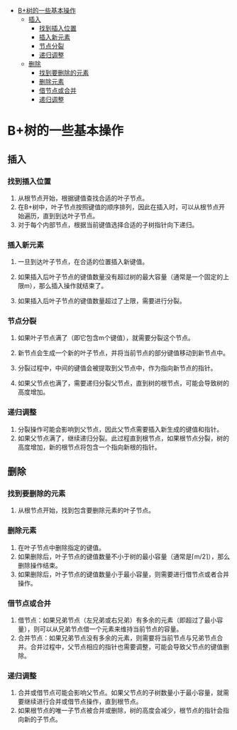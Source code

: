 
<!--toc:start-->
- [B+树的一些基本操作](#b树的一些基本操作)
  - [插入](#插入)
    - [找到插入位置](#找到插入位置)
    - [插入新元素](#插入新元素)
    - [节点分裂](#节点分裂)
    - [递归调整](#递归调整)
  - [删除](#删除)
    - [找到要删除的元素](#找到要删除的元素)
    - [删除元素](#删除元素)
    - [借节点或合并](#借节点或合并)
    - [递归调整](#递归调整)
<!--toc:end-->

# B+树的一些基本操作

## 插入

### 找到插入位置

1. 从根节点开始，根据键值查找合适的叶子节点。
2. 在B+树中，叶子节点按照键值的顺序排列，因此在插入时，可以从根节点开始遍历，直到到达叶子节点。
3. 对于每个内部节点，根据当前键值选择合适的子树指针向下递归。

### 插入新元素
1. 一旦到达叶子节点，在合适的位置插入新键值。

2. 如果插入后叶子节点的键值数量没有超过树的最大容量（通常是一个固定的上限m），那么插入操作就结束了。

3. 如果插入后叶子节点的键值数量超过了上限，需要进行分裂。

### 节点分裂
1. 如果叶子节点满了（即它包含m个键值），就需要分裂这个节点。

2. 新节点会生成一个新的叶子节点，并将当前节点的部分键值移动到新节点中。

3. 分裂过程中，中间的键值会被提取到父节点中，作为指向新节点的指针。

4. 如果父节点也满了，需要递归分裂父节点，直到树的根节点，可能会导致树的高度增加。

### 递归调整

1. 分裂操作可能会影响到父节点，因此父节点需要插入新生成的键值和指针。
2. 如果父节点满了，继续递归分裂。此过程直到根节点，如果根节点分裂，树的高度增加，新的根节点将包含一个指向新根的指针。

## 删除

### 找到要删除的元素

1. 从根节点开始，找到包含要删除元素的叶子节点。

### 删除元素

1. 在叶子节点中删除指定的键值。
2. 如果删除后，叶子节点的键值数量不小于树的最小容量（通常是⌈m/2⌉），那么删除操作结束。
3. 如果删除后，叶子节点的键值数量小于最小容量，则需要进行借节点或者合并操作。

### 借节点或合并

1. 借节点：如果兄弟节点（左兄弟或右兄弟）有多余的元素（即超过了最小容量），则可以从兄弟节点借一个元素来维持当前节点的容量。
2. 合并节点：如果兄弟节点没有多余的元素，则需要将当前节点与兄弟节点合并。合并过程中，父节点相应的指针也需要调整，可能会导致父节点的键值删除。

### 递归调整

1. 合并或借节点可能会影响父节点。如果父节点的子树数量小于最小容量，就需要继续进行合并或借节点操作，直到根节点。
2. 如果根节点的唯一子节点被合并或删除，树的高度会减少，根节点的指针会指向新的子节点。
